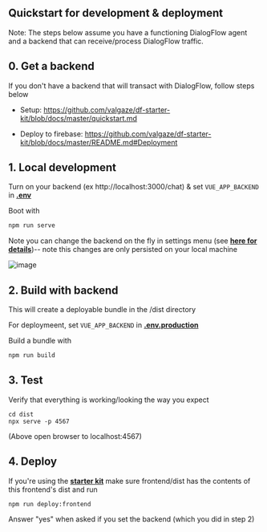 ## Quickstart for development & deployment

Note: The steps below assume you have a functioning DialogFlow agent and a backend that can receive/process DialogFlow traffic.

## 0. Get a backend

If you don't have a backend that will transact with DialogFlow, follow steps below

- Setup: https://github.com/valgaze/df-starter-kit/blob/docs/master/quickstart.md

- Deploy to firebase: https://github.com/valgaze/df-starter-kit/blob/docs/master/README.md#Deployment

## 1. Local development

Turn on your backend (ex http://localhost:3000/chat) & set `VUE_APP_BACKEND` in **[.env](.env)**

Boot with

```sh
npm run serve
```

Note you can change the backend on the fly in settings menu (see **[here for details](./assets/README.md)**)-- note this changes are only persisted on your local machine

![image](asseets/set_backend.gif)

## 2. Build with backend

This will create a deployable bundle in the /dist directory

For deploymeent, set `VUE_APP_BACKEND` in **[.env.production](.env.production)**

Build a bundle with

```sh
npm run build
```

## 3. Test

Verify that everything is working/looking the way you expect

```
cd dist
npx serve -p 4567
```

(Above open browser to localhost:4567)

## 4. Deploy

If you're using the **[starter kit](https://github.com/valgaze/df-starter-kit)** make sure frontend/dist has the contents of this frontend's dist and run

```
npm run deploy:frontend
```

Answer "yes" when asked if you set the backend (which you did in step 2)
